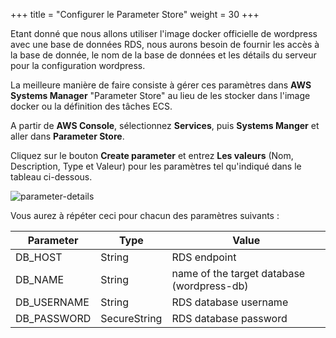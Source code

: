 +++
title = "Configurer le Parameter Store"
weight = 30
+++

Etant donné que nous allons utiliser l'image docker officielle de wordpress avec une base de données RDS, nous aurons besoin de fournir les accès à la base de donnée, le nom de la base de données et les détails du serveur pour la configuration wordpress. 

La meilleure manière de faire consiste à gérer ces paramètres dans **AWS Systems Manager** "Parameter Store"  au lieu de les stocker dans l'image docker ou la définition des tâches ECS.

A partir de **AWS Console**, sélectionnez **Services**, puis **Systems Manger** et aller dans **Parameter Store**.

Cliquez sur le bouton **Create parameter** et entrez **Les valeurs** (Nom, Description, Type et Valeur) pour les paramètres tel qu'indiqué dans le tableau ci-dessous.

![parameter-details](/ecs/parameter-details.png)

Vous aurez à répéter ceci pour chacun des paramètres suivants :


| Parameter              | Type             | Value                          |
| ---------------------- | ---------------- |--------------------------------|
| DB_HOST                | String           | RDS endpoint                   |
| DB_NAME                | String           | name of the target database  (wordpress-db)  |
| DB_USERNAME            | String           | RDS database username          |
| DB_PASSWORD            | SecureString     | RDS database password          |
